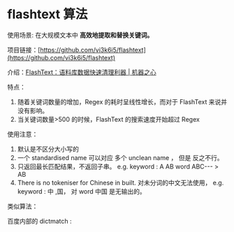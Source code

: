 # flashtext 算法

使用场景: 在大规模文本中 **高效地提取和替换关键词。**

项目链接：[https://github.com/vi3k6i5/flashtext](https://github.com/vi3k6i5/flashtext)

介绍：[FlashText：语料库数据快速清理利器 \| 机器之心](https://www.jiqizhixin.com/articles/2017-11-10-4)

特点：

1. 随着关键词数量的增加，Regex 的耗时呈线性增长，而对于 FlashText 来说并没有影响。
2. 当关键词数量&gt;500 的时候，FlashText 的搜索速度开始超过 Regex

使用注意：

1. 默认是不区分大小写的
2. 一个 standardised name 可以对应 多个 unclean name ， 但是 反之不行。
3. 只返回最长匹配结果，不返回子串。 e.g. keyword : A AB  word ABC--- &gt; AB
4. There is no tokeniser for Chinese in built.  对未分词的中文无法使用， e.g. keyword : 中 ,国， 对  word 中国 是无输出的。

类似算法：

百度内部的 dictmatch : 



